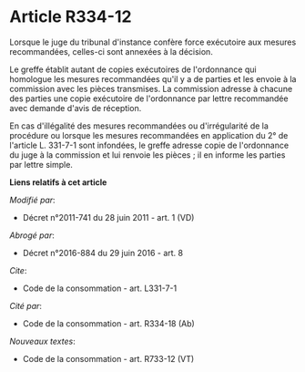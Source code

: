 # Article R334-12

Lorsque le    juge du tribunal d'instance confère force exécutoire aux mesures recommandées, celles-ci sont annexées à la
décision. 

Le greffe établit autant de copies exécutoires de l'ordonnance qui homologue les mesures recommandées qu'il y a de parties et
les envoie à la commission avec les pièces transmises. La commission adresse à chacune des parties une copie exécutoire de
l'ordonnance par lettre recommandée avec demande d'avis de réception. 

En cas d'illégalité des mesures recommandées ou d'irrégularité de la procédure ou lorsque les mesures recommandées en
application du 2° de l'article L. 331-7-1 sont infondées, le greffe adresse copie de l'ordonnance du juge à la commission et
lui renvoie les pièces ; il en informe les parties par lettre simple.

**Liens relatifs à cet article**

_Modifié par_:

  - Décret n°2011-741 du 28 juin 2011 - art. 1 (VD)

_Abrogé par_:

  - Décret n°2016-884 du 29 juin 2016 - art. 8

_Cite_:

  - Code de la consommation - art. L331-7-1

_Cité par_:

  - Code de la consommation - art. R334-18 (Ab)

_Nouveaux textes_:

  - Code de la consommation - art. R733-12 (VT)
